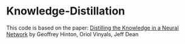 # Knowledge-Distillation

This code is based on the paper: 
[Distilling the Knowledge in a Neural Network](https://arxiv.org/pdf/1503.02531)
by Geoffrey Hinton, Oriol Vinyals, Jeff Dean
